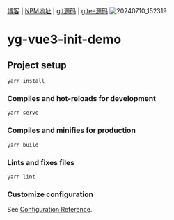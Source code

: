 [博客](https://juejin.cn/user/501800125607752) |
[NPM地址](https://www.npmjs.com/~yg331886820)  |
[git源码](https://github.com/331886820/yg-moment) |
[gitee源码](https://gitee.com/esthergege/yg-moment.git)
![20240710_152319](https://github.com/331886820/yg-moment/assets/29726492/050f5605-31d3-444a-afa3-ecfd14c29e93)

# yg-vue3-init-demo

## Project setup
```
yarn install
```

### Compiles and hot-reloads for development
```
yarn serve
```

### Compiles and minifies for production
```
yarn build
```

### Lints and fixes files
```
yarn lint
```

### Customize configuration
See [Configuration Reference](https://cli.vuejs.org/config/).
